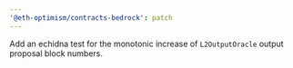 ```yaml
---
'@eth-optimism/contracts-bedrock': patch
---
```


Add an echidna test for the monotonic increase of `L2OutputOracle` output proposal block numbers.
